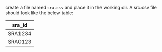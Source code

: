 create a file named `sra.csv` and place it in the working dir. A src.csv file should look like the below table:

| sra_id  |
| ------- |
| SRA1234 |
| SRA0123 |
